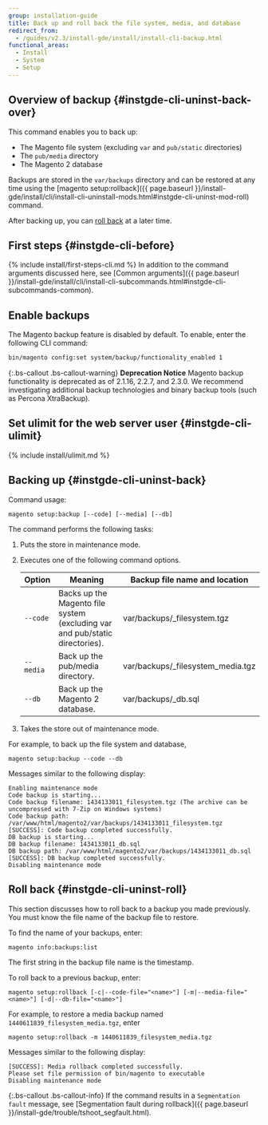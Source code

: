 ```yaml
---
group: installation-guide
title: Back up and roll back the file system, media, and database
redirect_from:
  - /guides/v2.3/install-gde/install/install-cli-backup.html
functional_areas:
  - Install
  - System
  - Setup
---
```


## Overview of backup {#instgde-cli-uninst-back-over}

This command enables you to back up:

*	The Magento file system (excluding `var` and `pub/static` directories)
*	The `pub/media` directory
*	The Magento 2 database

Backups are stored in the `var/backups` directory and can be restored at any time using the [magento setup:rollback]({{ page.baseurl }}/install-gde/install/cli/install-cli-uninstall-mods.html#instgde-cli-uninst-mod-roll) command.

After backing up, you can [roll back](#instgde-cli-uninst-roll) at a later time.

## First steps {#instgde-cli-before}
{% include install/first-steps-cli.md %}
In addition to the command arguments discussed here, see [Common arguments]({{ page.baseurl }}/install-gde/install/cli/install-cli-subcommands.html#instgde-cli-subcommands-common).

## Enable backups

The Magento backup feature is disabled by default. To enable, enter the following CLI command:

```bash
bin/magento config:set system/backup/functionality_enabled 1
```

{:.bs-callout .bs-callout-warning}
**Deprecation Notice**
Magento backup functionality is deprecated as of 2.1.16, 2.2.7, and 2.3.0. We recommend investigating additional backup technologies and binary backup tools (such as Percona XtraBackup).


## Set ulimit for the web server user {#instgde-cli-ulimit}
{% include install/ulimit.md %}

## Backing up {#instgde-cli-uninst-back}

Command usage:

	magento setup:backup [--code] [--media] [--db]

The command performs the following tasks:

1.	Puts the store in maintenance mode.
2.	Executes one of the following command options.

    |Option|Meaning|Backup file name and location|
    |--- |--- |--- |
    |`--code`|Backs up the Magento file system (excluding var and pub/static directories).|var/backups/<timestamp>\_filesystem.tgz|
    |`--media`|Back up the pub/media directory.|var/backups/<timestamp>\_filesystem_media.tgz|
    |`--db`|Back up the Magento 2 database.|var/backups/<timestamp>\_db.sql|
    

3.	Takes the store out of maintenance mode.

For example, to back up the file system and database,

	magento setup:backup --code --db

Messages similar to the following display:

	Enabling maintenance mode
	Code backup is starting...
	Code backup filename: 1434133011_filesystem.tgz (The archive can be uncompressed with 7-Zip on Windows systems)
	Code backup path: /var/www/html/magento2/var/backups/1434133011_filesystem.tgz
	[SUCCESS]: Code backup completed successfully.
	DB backup is starting...
	DB backup filename: 1434133011_db.sql
	DB backup path: /var/www/html/magento2/var/backups/1434133011_db.sql
	[SUCCESS]: DB backup completed successfully.
	Disabling maintenance mode

## Roll back {#instgde-cli-uninst-roll}

This section discusses how to roll back to a backup you made previously. You must know the file name of the backup file to restore.

To find the name of your backups, enter:

	magento info:backups:list

The first string in the backup file name is the timestamp.

To roll back to a previous backup, enter:

	magento setup:rollback [-c|--code-file="<name>"] [-m|--media-file="<name>"] [-d|--db-file="<name>"]

For example, to restore a media backup named `1440611839_filesystem_media.tgz`, enter

	magento setup:rollback -m 1440611839_filesystem_media.tgz

Messages similar to the following display:

	[SUCCESS]: Media rollback completed successfully.
	Please set file permission of bin/magento to executable
	Disabling maintenance mode

{:.bs-callout .bs-callout-info}
If the command results in a `Segmentation fault` message, see [Segmentation fault during rollback]({{ page.baseurl }}/install-gde/trouble/tshoot_segfault.html).
